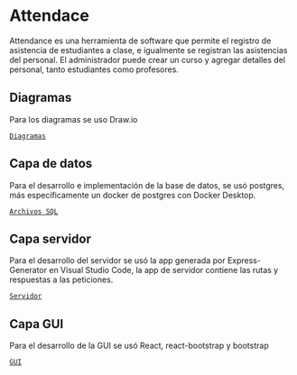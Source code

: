 
# Attendace
Attendance es una herramienta de software que permite 
el registro de asistencia de estudiantes a clase, e 
igualmente se registran las asistencias del personal. 
El administrador puede crear un curso y agregar 
detalles del personal, tanto estudiantes como profesores.

## Diagramas

Para los diagramas se uso Draw.io

[```Diagramas```](https://github.com/johanruizb/parcial-bd-1-p/tree/master/Diagrams)

## Capa de datos
Para el desarrollo e implementación de la base de 
datos, se usó postgres, más específicamente un docker
de postgres con Docker Desktop.

[```Archivos SQL```](https://github.com/johanruizb/parcial-bd-1-p/tree/master/PostgresSQL)

## Capa servidor

Para el desarrollo del servidor se usó la app generada 
por Express-Generator en Visual Studio Code, la app de 
servidor contiene las rutas y respuestas a las peticiones.

[```Servidor```](https://github.com/johanruizb/parcial-bd-1-p/tree/master/Server)

## Capa GUI

Para el desarrollo de la GUI se usó React, react-bootstrap y bootstrap

[```GUI```](https://github.com/johanruizb/parcial-bd-1-p/tree/master/GUI)
